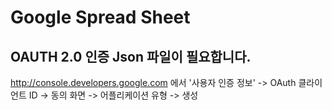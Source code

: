 # Google Spread Sheet

## OAUTH 2.0 인증 Json 파일이 필요합니다.

http://console.developers.google.com 에서 '사용자 인증 정보' -> OAuth 클라이언트 ID -> 동의 화면 -> 어플리케이션 유형 -> 생성